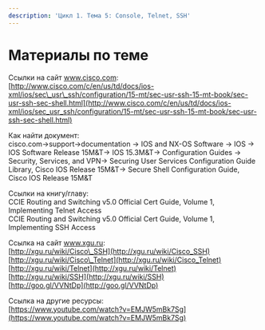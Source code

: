 ```yaml
---
description: 'Цикл 1. Тема 5: Console, Telnet, SSH'
---
```


# Материалы по теме

Ссылки на сайт www.cisco.com:  
[http://www.cisco.com/c/en/us/td/docs/ios-xml/ios/sec\_usr\_ssh/configuration/15-mt/sec-usr-ssh-15-mt-book/sec-usr-ssh-sec-shell.html](http://www.cisco.com/c/en/us/td/docs/ios-xml/ios/sec_usr_ssh/configuration/15-mt/sec-usr-ssh-15-mt-book/sec-usr-ssh-sec-shell.html)

Как найти документ:  
cisco.com→support→documentation → IOS and NX-OS Software → IOS → IOS Software Release 15M&T→ IOS 15.3M&T→ Configuration Guides → Security, Services, and VPN→ Securing User Services Configuration Guide Library, Cisco IOS Release 15M&T→ Secure Shell Configuration Guide, Cisco IOS Release 15M&T

Ссылки на книгу/главу:  
CCIE Routing and Switching v5.0 Official Cert Guide, Volume 1,  Implementing Telnet Access  
CCIE Routing and Switching v5.0 Official Cert Guide, Volume 1, Implementing SSH Access

Ссылка на сайт www.xgu.ru:  
[http://xgu.ru/wiki/Cisco\_SSH](http://xgu.ru/wiki/Cisco_SSH)  
[http://xgu.ru/wiki/Cisco\_Telnet](http://xgu.ru/wiki/Cisco_Telnet)  
[http://xgu.ru/wiki/Telnet](http://xgu.ru/wiki/Telnet)  
[http://xgu.ru/wiki/SSH](http://xgu.ru/wiki/SSH)  
[http://goo.gl/VVNtDp](http://goo.gl/VVNtDp)

Ссылка на другие ресурсы:  
[https://www.youtube.com/watch?v=EMJW5mBk7Sg](https://www.youtube.com/watch?v=EMJW5mBk7Sg)

